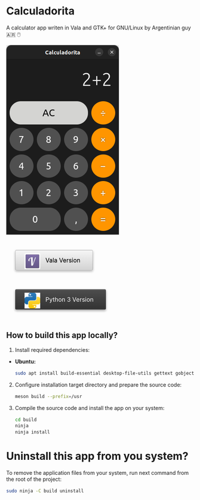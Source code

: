# Calculadorita

A calculator app writen in Vala and GTK+ for GNU/Linux by Argentinian guy 🇦🇷 🖱️

![screenshot](./data/media/screenshot1.png)

<style>
.button {
    max-width: 100%;
    border-color: rgba(0, 0, 0, .8);
    overflow: hidden;
    padding-left: 80px!important;
    position: relative;
    transition: all 200ms cubic-bezier(0.4, 0, 0.2, 1);
    text-shadow: 0 1px rgba(0,0,0,.3);
    display: inline-block;
    -webkit-appearance: none;
    border: 1px solid rgba(0,0,0,.2);
    border-radius: 3px;
    cursor: pointer;
    font-family: inherit;
    font-size: 16px;
    margin: 24px;
    outline: none;
    padding: 16px 32px;
    text-align: center;
    text-decoration: none;
}

.vala {
    background-image: linear-gradient(to bottom, #f5f5f5, #d3d3d3);
    box-shadow: inset 0 0 0 1px rgba(255, 255, 255, .02), inset 0 1px 0 0 rgba(255, 255, 255, .2), inset 0 -1px 0 0 rgba(255, 255, 255, .05), 0 3px 6px rgba(0, 0, 0, .16), 0 3px 6px rgba(0, 0, 0, .16);
    color: #000!important;
}

.python {
    background-image: linear-gradient(to bottom, #4d4d4d, #333);
    box-shadow: inset 0 0 0 1px rgba(255, 255, 255, .02), inset 0 1px 0 0 rgba(255, 255, 255, .2), inset 0 -1px 0 0 rgba(255, 255, 255, .05), 0 3px 6px rgba(0, 0, 0, .16), 0 3px 6px rgba(0, 0, 0, .23);
    color: #fff;
}

.image-button {
    position: absolute;
    left: 24px;
    top: 8px;
    box-sizing: inherit;
}
</style>

<a class="vala button" href="https://github.com/lozanotux/calculadorita/tree/main" target="_blank">
  <img class="image-button" src="data/media/vala.png" alt="Vala icon" class="launchpad-icon" width="42px">
  Vala Version
</a>
<a class="python button" href="https://github.com/lozanotux/calculadorita/tree/python-version" target="_blank">
  <img class="image-button" src="data/media/python.png" alt="Github icon" class="launchpad-icon" width="42px">
  Python 3 Version
</a>
<div id="main-description" class="container-fluid">
           
</div>

## How to build this app locally?

1. Install required dependencies:
  * **Ubuntu:**
    ```bash
    sudo apt install build-essential desktop-file-utils gettext gobject-introspection libgee-0.8-dev libgirepository1.0-dev libglib2.0-dev libgtk-4-dev libxml2-dev libxml2-utils meson cmake valac valadoc libmatheval-dev python3
    ```

2. Configure installation target directory and prepare the source code:
    ```bash
    meson build --prefix=/usr
    ```

3. Compile the source code and install the app on your system:
    ```bash
    cd build
    ninja
    ninja install
    ```

# Uninstall this app from you system?

To remove the application files from your system, run next command from the root of the project:
```bash
sudo ninja -C build uninstall
```